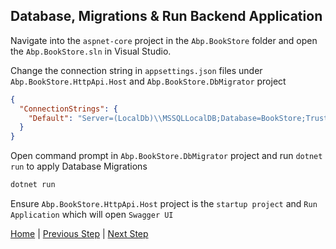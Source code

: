 ## Database, Migrations & Run Backend Application

Navigate into the `aspnet-core` project in the `Abp.BookStore` folder and open the `Abp.BookStore.sln` in Visual Studio.

Change the connection string in `appsettings.json` files under `Abp.BookStore.HttpApi.Host` and `Abp.BookStore.DbMigrator` project

```json
{
  "ConnectionStrings": {
    "Default": "Server=(LocalDb)\\MSSQLLocalDB;Database=BookStore;Trusted_Connection=True"
  }
}
```

Open command prompt in `Abp.BookStore.DbMigrator` project and run `dotnet run` to apply Database Migrations

```bash
dotnet run
````

Ensure `Abp.BookStore.HttpApi.Host` project is the `startup project` and `Run Application` which will open `Swagger UI`

[Home](./../../../README.md) | [Previous Step](StepByStep/../../Step1/Step1.md) | [Next Step](StepByStep/../../Step3/Step3.md)
